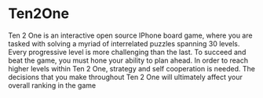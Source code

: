Ten2One
=======

Ten 2 One is an interactive open source IPhone board game, where you are tasked with solving a myriad of interrelated puzzles spanning 30 levels. Every progressive level is more challenging than the last. To succeed and beat the game, you must hone your ability to plan ahead. In order to reach higher levels within Ten 2 One, strategy and self cooperation is needed. The decisions that you make throughout Ten 2 One will ultimately affect your overall ranking in the game
